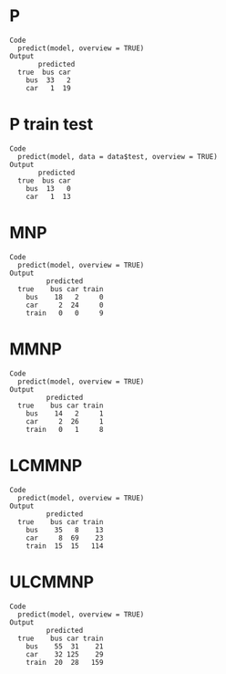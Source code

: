 # P

    Code
      predict(model, overview = TRUE)
    Output
           predicted
      true  bus car
        bus  33   2
        car   1  19

# P train test

    Code
      predict(model, data = data$test, overview = TRUE)
    Output
           predicted
      true  bus car
        bus  13   0
        car   1  13

# MNP

    Code
      predict(model, overview = TRUE)
    Output
             predicted
      true    bus car train
        bus    18   2     0
        car     2  24     0
        train   0   0     9

# MMNP

    Code
      predict(model, overview = TRUE)
    Output
             predicted
      true    bus car train
        bus    14   2     1
        car     2  26     1
        train   0   1     8

# LCMMNP

    Code
      predict(model, overview = TRUE)
    Output
             predicted
      true    bus car train
        bus    35   8    13
        car     8  69    23
        train  15  15   114

# ULCMMNP

    Code
      predict(model, overview = TRUE)
    Output
             predicted
      true    bus car train
        bus    55  31    21
        car    32 125    29
        train  20  28   159

